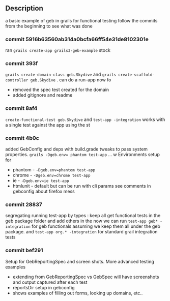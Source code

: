 ## Description
a basic example of geb in grails for functional testing
follow the commits from the beginning to see what was done

### commit 5916b63560ab314a0bcfa66ff54e31de8102301e
ran ```grails create-app grails3-geb-example```
stock

### commit 393f
`grails create-domain-class geb.Skydive` and `grails create-scaffold-controller geb.Skydive` . can do a run-app now fo
- removed the spec test created for the domain
- added gitignore and readme

### commit 8af4
`create-functional-test geb.Skydive` and `test-app -integration` works with a single test against the app using the st

### commit 4b0c
added GebConfig and deps with build.grade tweaks to pass system properties. `grails -Dgeb.env= phantom test-app` ... w
Environments setup for
* phantom - `-Dgeb.env=phantom test-app`
* chrome - `-Dgeb.env=chrome test-app`
* ie - `-Dgeb.env=ie test-app`
* htmlunit - default but can be run with cli params
see comments in gebconfig about firefox mess

### commit 28837
segregating running test-app by types : keep all get functional tests in the geb package folder and add others in the
now we can run `test-app geb* -integration` for geb functionals assuming we keep them all under the geb package.
and `test-app org.* -integration` for standard grail integration tests

### commit bef291
Setup for GebReportingSpec and screen shots. More advanced testing examples
- extending from GebReportingSpec vs GebSpec will have screenshots and output captured after each test
- reportsDir setup in gebconfig
- shows examples of filling out forms, looking up domains, etc..

